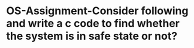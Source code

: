# OS-Assignment-Consider following and write a c code to find whether the system is in safe state or not? 

